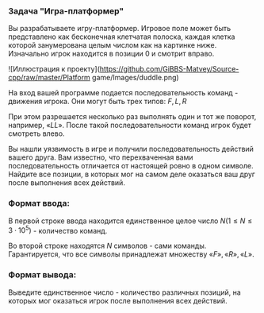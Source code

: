  ### Задача "Игра-платформер"

Вы разрабатываете игру-платформер. Игровое поле может быть представлено как бесконечная клетчатая полоска, каждая клетка которой занумерована целым числом как на картинке ниже. Изначально игрок находится в позиции $0$ и смотрит вправо.

![Иллюстрация к проекту](https://github.com/GiBBS-Matvey/Source-cpp/raw/master/Platform game/Images/duddle.png)

На вход вашей программе подается последовательность команд - движения игрока. Они могут быть трех типов: ${F, L, R}$

При этом разрешается несколько раз выполнять один и тот же поворот, например, $«LL»$. После такой последовательности команд игрок будет смотреть влево.

Вы нашли уязвимость в игре и получили последовательность действий вашего друга. Вам известно, что перехваченная вами последовательность отличается от настоящей ровно в одном символе. Найдите все позиции, в которых мог на самом деле оказаться ваш друг после выполнения всех действий.


### Формат ввода:
В первой строке ввода находится единственное целое число $N (1 \leq N \leq 3\cdot 10^5)$ - количество команд.

Во второй строке находятся $N$ символов - сами команды. Гарантируется, что все символы принадлежат множеству ${«F»,«R»,«L»}$.


### Формат вывода:
Выведите единственное число - количество различных позиций, на которых мог оказаться игрок после выполнения всех действий.
